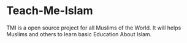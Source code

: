 # Teach-Me-Islam
TMI is a open source project for all Muslims of the World. It will helps Muslims and others to learn basic Education About Islam.
